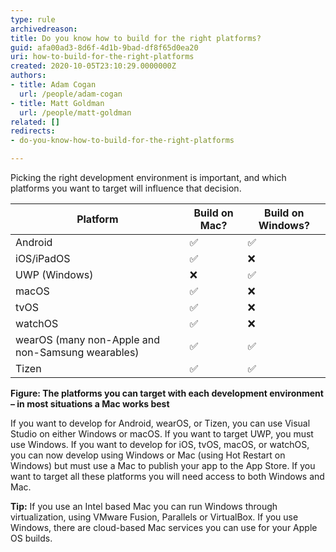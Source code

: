 ```yaml
---
type: rule
archivedreason: 
title: Do you know how to build for the right platforms?
guid: afa00ad3-8d6f-4d1b-9bad-df8f65d0ea20
uri: how-to-build-for-the-right-platforms
created: 2020-10-05T23:10:29.0000000Z
authors:
- title: Adam Cogan
  url: /people/adam-cogan
- title: Matt Goldman
  url: /people/matt-goldman
related: []
redirects:
- do-you-know-how-to-build-for-the-right-platforms

---
```


Picking the right development environment is important, and which platforms you want to target will influence that decision.

<!--endintro-->

| Platform    | Build on Mac? | Build on Windows? |
|-------------|---------------|-------------------|
|Android |✅|✅|
|iOS/iPadOS |✅|❌|
|UWP (Windows)|❌|✅|
|macOS |✅|❌|
|tvOS |✅|❌|
|watchOS |✅|❌|
|wearOS (many non-Apple and non-Samsung wearables)|✅|✅|
|Tizen |✅|✅|

**Figure: The platforms you can target with each development environment – in most situations a Mac works best**

If you want to develop for Android, wearOS, or Tizen, you can use Visual Studio on either Windows or macOS. If you want to target UWP, you must use Windows. If you want to develop for iOS, tvOS, macOS, or watchOS, you can now develop using Windows or Mac (using Hot Restart on Windows) but must use a Mac to publish your app to the App Store. If you want to target all these platforms you will need access to both Windows and Mac.

**Tip:** If you use an Intel based Mac you can run Windows through virtualization, using VMware Fusion, Parallels or VirtualBox. If you use Windows, there are cloud-based Mac services you can use for your Apple OS builds.
